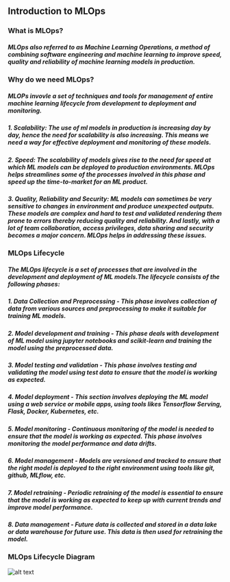 ## Introduction to MLOps    
### What is MLOps?
##### MLOps also referred to as Machine Learning Operations, a method of combining software engineering and machine learning to improve speed, quality and reliability of machine learning models in production.

### Why do we need MLOps?
##### MLOPs invovle a set of techniques and tools for management of entire machine learning lifecycle from development to deployment and monitoring. 

##### 1. Scalability: The use of ml models in production is increasing day by day, hence the need for scalability is also increasing. This means we need a way for effective deployment and monitoring of these models.

##### 2. Speed: The scalability of models gives rise to the need for speed at which ML models can be deployed to production environments. MLOps helps streamlines some of the processes involved in this phase and speed up the time-to-market for an ML product.

##### 3. Quality, Reliability and Security: ML models can sometimes be very sensitive to changes in environment and produce unexpected outputs. These models are complex and hard to test and validated rendering them prone to errors thereby reducing quality and reliability. And lastly, with a lot of team collaboration, access privileges, data sharing and security becomes a major concern. MLOps helps in addressing these issues.


### MLOps Lifecycle
##### The MLOps lifecycle is a set of processes that are involved in the development and deployment of ML models.The lifecycle consists of the following phases:

##### 1. Data Collection and Preprocessing - This phase involves collection of data from various sources and preprocessing to make it suitable for training ML models.

##### 2. Model development and training - This phase deals with development of ML model using jupyter notebooks and scikit-learn and training the model using the preprocessed data.

##### 3. Model testing and validation - This phase involves testing and validating the model using test data to ensure that the model is working as expected. 

##### 4. Model deployment - This section involves deploying the ML model using a web service or mobile apps, using tools likes Tensorflow Serving, Flask, Docker, Kubernetes, etc.

##### 5. Model monitoring - Continuous monitoring of the model is needed to ensure that the model is working as expected. This phase involves monitoring the model performance and data drifts.

##### 6. Model management - Models are versioned and tracked to ensure that the right model is deployed to the right environment using tools like git, github, MLflow, etc.

##### 7. Model retraining - Periodic retraining of the model is essential to ensure that the model is working as expected to keep up with current trends and improve model performance.

##### 8. Data management - Future data is collected and stored in a data lake or data warehouse for future use. This data is then used for retraining the model.

### MLOps Lifecycle Diagram
![alt text](https://www.google.com/url?sa=i&url=https%3A%2F%2Faws.amazon.com%2Fblogs%2Fmachine-learning%2Farchitect-and-build-the-full-machine-learning-lifecycle-with-amazon-sagemaker%2F&psig=AOvVaw0CdGVUX2JEkS5ISF3cRHKY&ust=1673943645428000&source=images&cd=vfe&ved=0CA8QjRxqFwoTCNjM0JTUy_wCFQAAAAAdAAAAABAr) 
